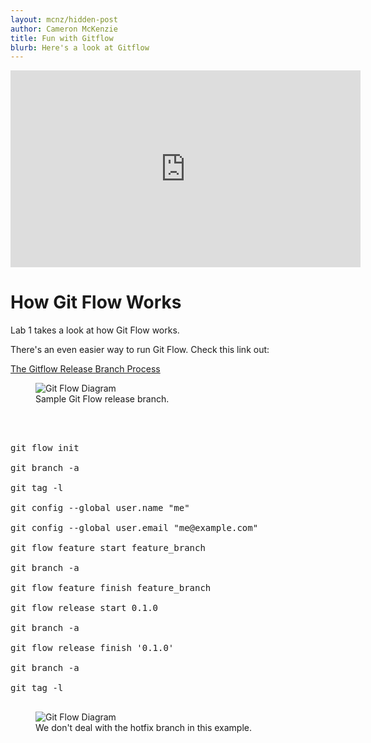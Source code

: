```yaml
---
layout: mcnz/hidden-post
author: Cameron McKenzie
title: Fun with Gitflow
blurb: Here's a look at Gitflow
---
```


<div class="embed-responsive embed-responsive-16by9">
<iframe width="560" height="315" src="https://www.youtube.com/embed/eNrjux4sgWw" frameborder="0" allow="accelerometer; autoplay; clipboard-write; encrypted-media; gyroscope; picture-in-picture" allowfullscreen></iframe>
</div>

# How Git Flow Works

Lab 1 takes a look at how Git Flow works. 

There's an even easier way to run Git Flow. Check this link out:

[The Gitflow Release Branch Process](https://www.theserverside.com/blog/Coffee-Talk-Java-News-Stories-and-Opinions/Gitflow-release-branch-process-start-finish)

<figure class="figure">
  <img src="https://itknowledgeexchange.techtarget.com/coffee-talk/files/2021/01/gitflow-release-branch.jpg" alt="Git Flow Diagram" class="img-fluid mx-auto d-block img-thumbnail rounded ">
  <figcaption class="figure-caption">Sample Git Flow release branch.</figcaption>
</figure>

<pre>



git flow init

git branch -a

git tag -l

git config --global user.name "me"

git config --global user.email "me@example.com"

git flow feature start feature_branch

git branch -a

git flow feature finish feature_branch

git flow release start 0.1.0

git branch -a

git flow release finish '0.1.0'

git branch -a

git tag -l

</pre>


<figure class="figure">
  <img src="https://itknowledgeexchange.techtarget.com/coffee-talk/files/2021/01/gitflow-hotfix-branch-diagram.jpg" alt="Git Flow Diagram" class="img-fluid mx-auto d-block img-thumbnail rounded ">
  <figcaption class="figure-caption">We don't deal with the hotfix branch in this example.</figcaption>
</figure>
